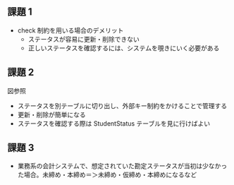 ## 課題 1

- check 制約を用いる場合のデメリット
  - ステータスが容易に更新・削除できない
  - 正しいステータスを確認するには、システムを覗きにいく必要がある

## 課題 2

図参照

- ステータスを別テーブルに切り出し、外部キー制約をかけることで管理する
- 更新・削除が簡単になる
- ステータスを確認する際は StudentStatus テーブルを見に行けばよい

## 課題 3

- 業務系の会計システムで、想定されていた勘定ステータスが当初は少なかった場合。未締め・本締め＝＞未締め・仮締め・本締めになるなど
